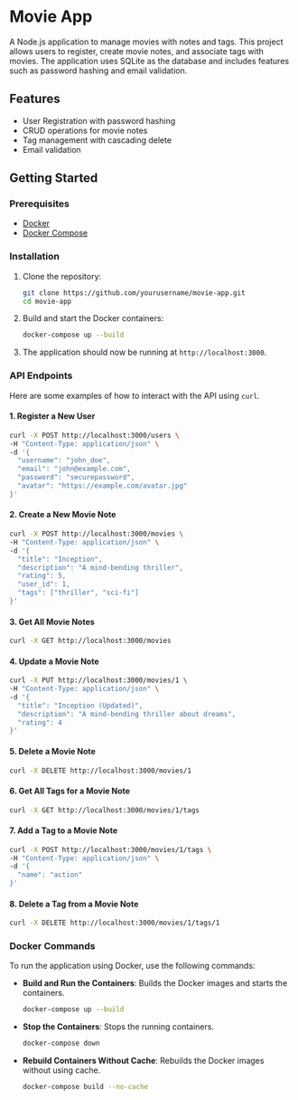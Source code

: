 
# Movie App

A Node.js application to manage movies with notes and tags. This project allows users to register, create movie notes, and associate tags with movies. The application uses SQLite as the database and includes features such as password hashing and email validation.

## Features

- User Registration with password hashing
- CRUD operations for movie notes
- Tag management with cascading delete
- Email validation

## Getting Started

### Prerequisites

- [Docker](https://www.docker.com/get-started)
- [Docker Compose](https://docs.docker.com/compose/install/)

### Installation

1. Clone the repository:

   ```bash
   git clone https://github.com/yourusername/movie-app.git
   cd movie-app
   ```

2. Build and start the Docker containers:

   ```bash
   docker-compose up --build
   ```

3. The application should now be running at `http://localhost:3000`.

### API Endpoints

Here are some examples of how to interact with the API using `curl`.

#### 1. Register a New User

```bash
curl -X POST http://localhost:3000/users \
-H "Content-Type: application/json" \
-d '{
  "username": "john_doe",
  "email": "john@example.com",
  "password": "securepassword",
  "avatar": "https://example.com/avatar.jpg"
}'
```

#### 2. Create a New Movie Note

```bash
curl -X POST http://localhost:3000/movies \
-H "Content-Type: application/json" \
-d '{
  "title": "Inception",
  "description": "A mind-bending thriller",
  "rating": 5,
  "user_id": 1,
  "tags": ["thriller", "sci-fi"]
}'
```

#### 3. Get All Movie Notes

```bash
curl -X GET http://localhost:3000/movies
```

#### 4. Update a Movie Note

```bash
curl -X PUT http://localhost:3000/movies/1 \
-H "Content-Type: application/json" \
-d '{
  "title": "Inception (Updated)",
  "description": "A mind-bending thriller about dreams",
  "rating": 4
}'
```

#### 5. Delete a Movie Note

```bash
curl -X DELETE http://localhost:3000/movies/1
```

#### 6. Get All Tags for a Movie Note

```bash
curl -X GET http://localhost:3000/movies/1/tags
```

#### 7. Add a Tag to a Movie Note

```bash
curl -X POST http://localhost:3000/movies/1/tags \
-H "Content-Type: application/json" \
-d '{
  "name": "action"
}'
```

#### 8. Delete a Tag from a Movie Note

```bash
curl -X DELETE http://localhost:3000/movies/1/tags/1
```

### Docker Commands

To run the application using Docker, use the following commands:

- **Build and Run the Containers**: Builds the Docker images and starts the containers.

  ```bash
  docker-compose up --build
  ```

- **Stop the Containers**: Stops the running containers.

  ```bash
  docker-compose down
  ```

- **Rebuild Containers Without Cache**: Rebuilds the Docker images without using cache.

  ```bash
  docker-compose build --no-cache
  ```